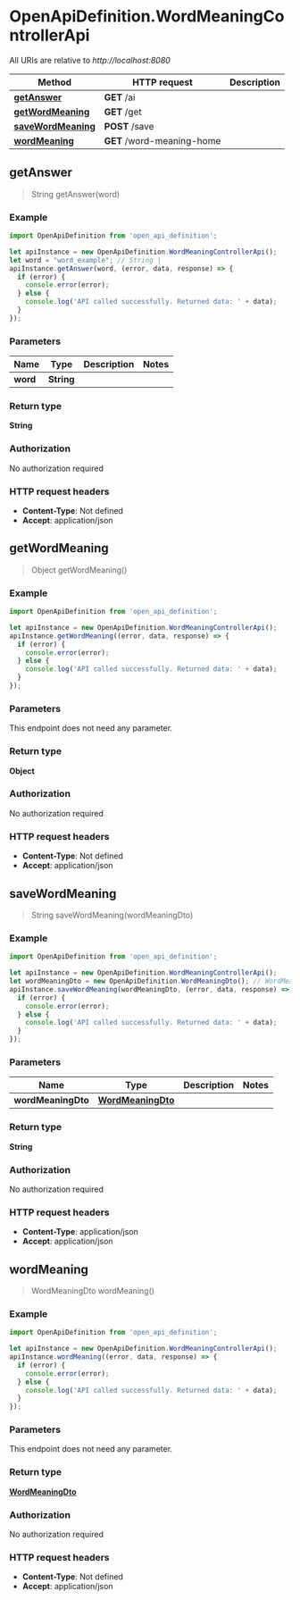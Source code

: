 # OpenApiDefinition.WordMeaningControllerApi

All URIs are relative to *http://localhost:8080*

Method | HTTP request | Description
------------- | ------------- | -------------
[**getAnswer**](WordMeaningControllerApi.md#getAnswer) | **GET** /ai | 
[**getWordMeaning**](WordMeaningControllerApi.md#getWordMeaning) | **GET** /get | 
[**saveWordMeaning**](WordMeaningControllerApi.md#saveWordMeaning) | **POST** /save | 
[**wordMeaning**](WordMeaningControllerApi.md#wordMeaning) | **GET** /word-meaning-home | 



## getAnswer

> String getAnswer(word)



### Example

```javascript
import OpenApiDefinition from 'open_api_definition';

let apiInstance = new OpenApiDefinition.WordMeaningControllerApi();
let word = "word_example"; // String | 
apiInstance.getAnswer(word, (error, data, response) => {
  if (error) {
    console.error(error);
  } else {
    console.log('API called successfully. Returned data: ' + data);
  }
});
```

### Parameters


Name | Type | Description  | Notes
------------- | ------------- | ------------- | -------------
 **word** | **String**|  | 

### Return type

**String**

### Authorization

No authorization required

### HTTP request headers

- **Content-Type**: Not defined
- **Accept**: application/json


## getWordMeaning

> Object getWordMeaning()



### Example

```javascript
import OpenApiDefinition from 'open_api_definition';

let apiInstance = new OpenApiDefinition.WordMeaningControllerApi();
apiInstance.getWordMeaning((error, data, response) => {
  if (error) {
    console.error(error);
  } else {
    console.log('API called successfully. Returned data: ' + data);
  }
});
```

### Parameters

This endpoint does not need any parameter.

### Return type

**Object**

### Authorization

No authorization required

### HTTP request headers

- **Content-Type**: Not defined
- **Accept**: application/json


## saveWordMeaning

> String saveWordMeaning(wordMeaningDto)



### Example

```javascript
import OpenApiDefinition from 'open_api_definition';

let apiInstance = new OpenApiDefinition.WordMeaningControllerApi();
let wordMeaningDto = new OpenApiDefinition.WordMeaningDto(); // WordMeaningDto | 
apiInstance.saveWordMeaning(wordMeaningDto, (error, data, response) => {
  if (error) {
    console.error(error);
  } else {
    console.log('API called successfully. Returned data: ' + data);
  }
});
```

### Parameters


Name | Type | Description  | Notes
------------- | ------------- | ------------- | -------------
 **wordMeaningDto** | [**WordMeaningDto**](WordMeaningDto.md)|  | 

### Return type

**String**

### Authorization

No authorization required

### HTTP request headers

- **Content-Type**: application/json
- **Accept**: application/json


## wordMeaning

> WordMeaningDto wordMeaning()



### Example

```javascript
import OpenApiDefinition from 'open_api_definition';

let apiInstance = new OpenApiDefinition.WordMeaningControllerApi();
apiInstance.wordMeaning((error, data, response) => {
  if (error) {
    console.error(error);
  } else {
    console.log('API called successfully. Returned data: ' + data);
  }
});
```

### Parameters

This endpoint does not need any parameter.

### Return type

[**WordMeaningDto**](WordMeaningDto.md)

### Authorization

No authorization required

### HTTP request headers

- **Content-Type**: Not defined
- **Accept**: application/json

